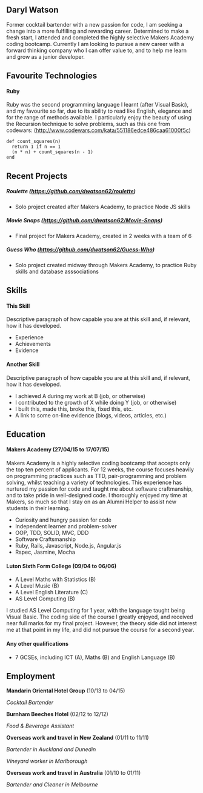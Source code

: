 ## Daryl Watson

Former cocktail bartender with a new passion for code, I am seeking a change into a more fulfilling and rewarding career. Determined to make a fresh start, I attended and completed the highly selective Makers Academy coding bootcamp. Currently I am looking to pursue a new career with a forward thinking company who I can offer value to, and to help me learn and grow as a junior developer.

## Favourite Technologies

#### Ruby

Ruby was the second programming language I learnt (after Visual Basic), and my favourite so far, due to its ability to read like English, elegance and for the range of methods available. I particularly enjoy the beauty of using the Recursion technique to solve problems, such as this one from codewars: (http://www.codewars.com/kata/551186edce486caa61000f5c)

~~~
def count_squares(n)
  return 1 if n == 1
  (n * n) + count_squares(n - 1)
end
~~~

## Recent Projects

##### Roulette (https://github.com/dwatson62/roulette)

- Solo project created after Makers Academy, to practice Node JS skills

##### Movie Snaps (https://github.com/dwatson62/Movie-Snaps)

- Final project for Makers Academy, created in 2 weeks with a team of 6

##### Guess Who (https://github.com/dwatson62/Guess-Who)

- Solo project created midway through Makers Academy, to practice Ruby skills and database asssociations

## Skills

#### This Skill

Descriptive paragraph of how capable you are at this skill and, if relevant, how it has developed.

- Experience
- Achievements
- Evidence

#### Another Skill

Descriptive paragraph of how capable you are at this skill and, if relevant, how it has developed.

- I achieved A during my work at B (job, or otherwise)
- I contributed to the growth of X while doing Y (job, or otherwise)
- I built this, made this, broke this, fixed this, etc.
- A link to some on-line evidence (blogs, videos, articles, etc.)

## Education

#### Makers Academy (27/04/15 to 17/07/15)

Makers Academy is a highly selective coding bootcamp that accepts only the top ten percent of applicants. For 12 weeks, the course focuses heavily on programming practices such as TTD, pair-programming and problem solving, whilst teaching a variety of technologies. This experience has nurtured my passion for code and taught me about software craftmanship, and to take pride in well-designed code. I thoroughly enjoyed my time at Makers, so much so that I stay on as an Alumni Helper to assist new students in their learning.

- Curiosity and hungry passion for code
- Independent learner and problem-solver
- OOP, TDD, SOLID, MVC, DDD
- Software Craftsmanship
- Ruby, Rails, Javascript, Node.js, Angular.js
- Rspec, Jasmine, Mocha

#### Luton Sixth Form College (09/04 to 06/06)

- A Level Maths with Statistics (B)
- A Level Music (B)
- A Level English Literature (C)
- AS Level Computing (B)

I studied AS Level Computing for 1 year, with the language taught being Visual Basic. The coding side of the course I greatly enjoyed, and received near full marks for my final project. However, the theory side did not interest me at that point in my life, and did not pursue the course for a second year.

#### Any other qualifications

- 7 GCSEs, including ICT (A), Maths (B) and English Language (B)

## Employment

**Mandarin Oriental Hotel Group** (10/13 to 04/15) 

*Cocktail Bartender*  

**Burnham Beeches Hotel** (02/12 to 12/12)   

*Food & Beverage Assistant*  

**Overseas work and travel in New Zealand** (01/11 to 11/11)

*Bartender in Auckland and Dunedin*

*Vineyard worker in Marlborough*

**Overseas work and travel in Australia** (01/10 to 01/11)

*Bartender and Cleaner in Melbourne*
